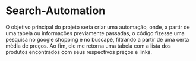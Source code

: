 # Search-Automation

O objetivo principal do projeto seria criar uma automação, onde, a partir de uma tabela ou informações previamente passadas, o código fizesse uma pesquisa no google
shopping e no buscapé, filtrando a partir de uma certa média de preços. Ao fim, ele me retorna uma tabela com a lista dos produtos encontrados com seus respectivos preços
e links.
